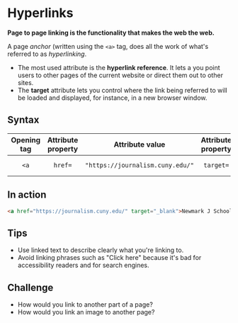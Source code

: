# Hyperlinks
__Page to page linking is the functionality that makes the web the web.__

A page _anchor_ (written using the `<a>` tag, does all the work of what's referred to as _hyperlinking_.

- The most used attribute is the __hyperlink reference__. It lets a you point users to other pages of the current website or direct them out to other sites.
- The __target__ attribute lets you control where the link being referred to will be loaded and displayed, for instance, in a new browser window.

## Syntax

|Opening tag|Attribute property|Attribute value|Attribute property|Attribute value|Content|Closing tag|
|:--:|:--:|:--:|:--:|:--:|:--:|:--:|
|`<a`|`href=`|`"https://journalism.cuny.edu/"`|`target=`|`"_blank">`|Newmark J School|`</a>`|

## In action
```html
<a href="https://journalism.cuny.edu/" target="_blank">Newmark J School</a>
```

## Tips
- Use linked text to describe clearly what you're linking to.
- Avoid linking phrases such as "Click here" because it's bad for accessibility readers and for search engines.

## Challenge
- How would you link to another part of a page?
- How would you link an image to another page?
